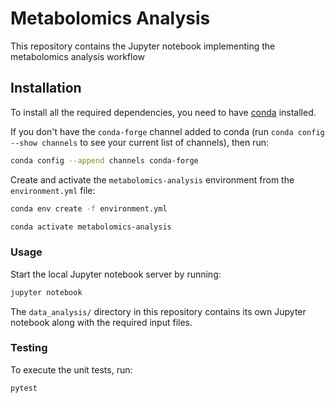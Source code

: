 # Metabolomics Analysis

This repository contains the Jupyter notebook implementing the metabolomics analysis workflow

## Installation

To install all the required dependencies, you need to have [conda](https://docs.conda.io/projects/conda/en/latest/user-guide/getting-started.html) installed.

If you don't have the `conda-forge` channel added to conda (run `conda config --show channels` to see your current list of channels), then run:

```sh
conda config --append channels conda-forge
```

Create and activate the `metabolomics-analysis` environment from the `environment.yml` file:

```sh
conda env create -f environment.yml

conda activate metabolomics-analysis
```

### Usage

Start the local Jupyter notebook server by running:

```sh
jupyter notebook
```

The `data_analysis/` directory in this repository contains its own Jupyter notebook along with the required input files.

### Testing

To execute the unit tests, run:

```sh
pytest
```
